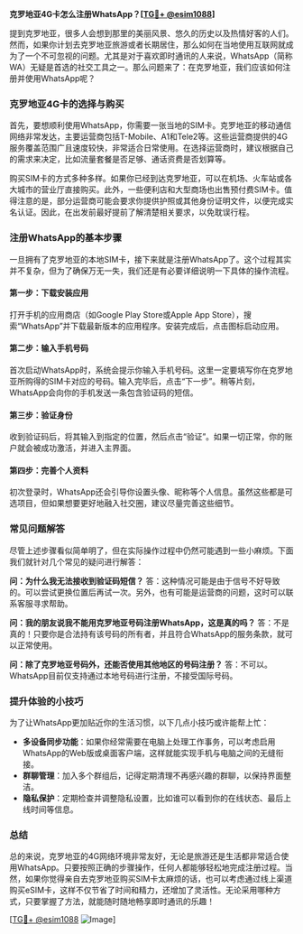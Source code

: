 **克罗地亚4G卡怎么注册WhatsApp？[[TG💪+ @esim1088](https://t.me/s/esim1088)]**

提到克罗地亚，很多人会想到那里的美丽风景、悠久的历史以及热情好客的人们。然而，如果你计划去克罗地亚旅游或者长期居住，那么如何在当地使用互联网就成为了一个不可忽视的问题。尤其是对于喜欢即时通讯的人来说，WhatsApp（简称WA）无疑是首选的社交工具之一。那么问题来了：在克罗地亚，我们应该如何注册并使用WhatsApp呢？

### 克罗地亚4G卡的选择与购买

首先，要想顺利使用WhatsApp，你需要一张当地的SIM卡。克罗地亚的移动通信网络非常发达，主要运营商包括T-Mobile、A1和Tele2等。这些运营商提供的4G服务覆盖范围广且速度较快，非常适合日常使用。在选择运营商时，建议根据自己的需求来决定，比如流量套餐是否足够、通话资费是否划算等。

购买SIM卡的方式多种多样。如果你已经到达克罗地亚，可以在机场、火车站或各大城市的营业厅直接购买。此外，一些便利店和大型商场也出售预付费SIM卡。值得注意的是，部分运营商可能会要求你提供护照或其他身份证明文件，以便完成实名认证。因此，在出发前最好提前了解清楚相关要求，以免耽误行程。

### 注册WhatsApp的基本步骤

一旦拥有了克罗地亚的本地SIM卡，接下来就是注册WhatsApp了。这个过程其实并不复杂，但为了确保万无一失，我们还是有必要详细说明一下具体的操作流程。

#### 第一步：下载安装应用

打开手机的应用商店（如Google Play Store或Apple App Store），搜索“WhatsApp”并下载最新版本的应用程序。安装完成后，点击图标启动应用。

#### 第二步：输入手机号码

首次启动WhatsApp时，系统会提示你输入手机号码。这里一定要填写你在克罗地亚所购得的SIM卡对应的号码。输入完毕后，点击“下一步”。稍等片刻，WhatsApp会向你的手机发送一条包含验证码的短信。

#### 第三步：验证身份

收到验证码后，将其输入到指定的位置，然后点击“验证”。如果一切正常，你的账户就会被成功激活，并进入主界面。

#### 第四步：完善个人资料

初次登录时，WhatsApp还会引导你设置头像、昵称等个人信息。虽然这些都是可选项目，但如果想要更好地融入社交圈，建议尽量完善这些细节。

### 常见问题解答

尽管上述步骤看似简单明了，但在实际操作过程中仍然可能遇到一些小麻烦。下面我们就针对几个常见的疑问进行解答：

**问：为什么我无法接收到验证码短信？**
答：这种情况可能是由于信号不好导致的。可以尝试更换位置后再试一次。另外，也有可能是运营商的问题，这时可以联系客服寻求帮助。

**问：我的朋友说我不能用克罗地亚号码注册WhatsApp，这是真的吗？**
答：不是真的！只要你是合法持有该号码的所有者，并且符合WhatsApp的服务条款，就可以正常使用。

**问：除了克罗地亚号码外，还能否使用其他地区的号码注册？**
答：不可以。WhatsApp目前仅支持通过本地号码进行注册，不接受国际号码。

### 提升体验的小技巧

为了让WhatsApp更加贴近你的生活习惯，以下几点小技巧或许能帮上忙：

- **多设备同步功能**：如果你经常需要在电脑上处理工作事务，可以考虑启用WhatsApp的Web版或桌面客户端，这样就能实现手机与电脑之间的无缝衔接。
- **群聊管理**：加入多个群组后，记得定期清理不再感兴趣的群聊，以保持界面整洁。
- **隐私保护**：定期检查并调整隐私设置，比如谁可以看到你的在线状态、最后上线时间等信息。

### 总结

总的来说，克罗地亚的4G网络环境非常友好，无论是旅游还是生活都非常适合使用WhatsApp。只要按照正确的步骤操作，任何人都能够轻松地完成注册过程。当然，如果你觉得亲自去克罗地亚购买SIM卡太麻烦的话，也可以考虑通过线上渠道购买eSIM卡，这样不仅节省了时间和精力，还增加了灵活性。无论采用哪种方式，只要掌握了方法，就能随时随地畅享即时通讯的乐趣！

[[TG💪+ @esim1088](https://t.me/s/esim1088) ![Image](https://i.postimg.cc/4NQfJmqS/Snipaste-2025-05-13-00-14-12.png)]